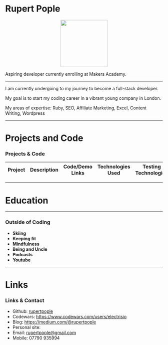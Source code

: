 # Rupert Pople
<p align="center">
  <img 
    width="150"
    height="150"
    src=https://avatars.githubusercontent.com/u/39376121?v=4
  >
</p>


Aspiring developer currently enrolling at Makers Academy.

***

I am currently undergoing to my journey to become a full-stack developer.

My goal is to start my coding career in a vibrant young company in London.

My areas of expertise: Ruby, SEO, Affiliate Marketing,  Excel, Content Writing, Wordpress

***

# Projects and Code
### <a name="projects">Projects & Code</a>
Project | Description | Code/Demo Links | Technologies Used | Testing Technologies
--- | --- | --- | --- | ---

***

# Education



***

### <a name="interests">Outside of Coding</a>

- **Skiing**
- **Keeping fit**
- **Mindfulness**
- **Being and Uncle**
- **Podcasts**
- **Youtube**


***

# Links

### <a name="contact">Links & Contact</a>
- Github: [rupertpople][1]
- Codewars: https://www.codewars.com/users/electrisio
- Blog: https://medium.com/@rupertpople
- Personal site: 
- Email: rupertpople@gmail.com
- Mobile: 07790 935994

[1]: https://github.com/rupertpople